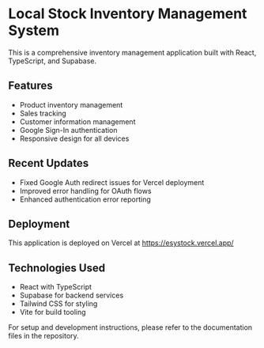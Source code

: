 # Local Stock Inventory Management System

This is a comprehensive inventory management application built with React, TypeScript, and Supabase.

## Features

- Product inventory management
- Sales tracking
- Customer information management
- Google Sign-In authentication
- Responsive design for all devices

## Recent Updates

- Fixed Google Auth redirect issues for Vercel deployment
- Improved error handling for OAuth flows
- Enhanced authentication error reporting

## Deployment

This application is deployed on Vercel at https://esystock.vercel.app/

## Technologies Used

- React with TypeScript
- Supabase for backend services
- Tailwind CSS for styling
- Vite for build tooling

For setup and development instructions, please refer to the documentation files in the repository.
